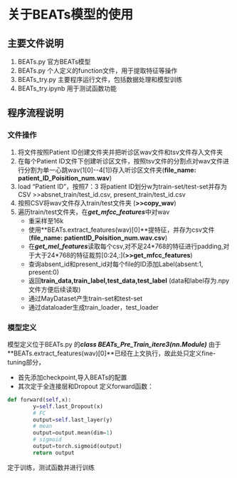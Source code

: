 # 关于BEATs模型的使用
## 主要文件说明
1. BEATs.py 官方BEATs模型
2. BEATs.py 个人定义的function文件，用于提取特征等操作
3. BEATs_try.py 主要程序运行文件，包括数据处理和模型训练
4. BEATs_try.ipynb 用于测试函数功能

## 程序流程说明
### 文件操作
1. 将文件按照Patient ID创建文件夹并把听诊区wav文件和tsv文件存入文件夹
2. 在每个Patient ID文件下创建听诊区文件，按照tsv文件的分割点对wav文件进行分割为单一心跳wav(1[0]--4[1])存入听诊区文件夹(**file_name: patient_ID_Poisition_num.wav**)
3. load “Patient ID”，按照7：3 将patient ID划分w为train-set/test-set并存为CSV >>absnet_train/test_id.csv, present_train/test_id.csv
4. 按照CSV将wav文件存入train/test文件夹 (**>>copy_wav**)
5. 遍历train/test文件夹，在***get_mfcc_features***中对wav
    - 重采样至16k
    - 使用**BEATs.extract_features(wav)[0]**提特征，并存为csv文件(**file_name: patientID_Poisition_num.wav.csv**)
    - 在***get_mel_features***读取每个csv,对不足24\*768的特征进行padding,对于大于24\*768的特征裁剪\[0:24,:\](**>>get_mfcc_features**)
    - 查询absent_id和present_id对每个file的ID添加Label(absent:1, present:0)
    - 返回**train_data,train_label,test_data,test_label**  (data和label存为.npy文件方便后续读取)
    - 通过MayDataset产生train-set和test-set
    - 通过dataloader生成train_loader，test_loader
### 模型定义
模型定义位于BEATs.py 的***class BEATs_Pre_Train_itere3(nn.Module)***
由于**BEATs.extract_features(wav)[0]**已经在上文执行，故此处只定义fine-tuning部分，
- 首先添加checkpoint,导入BEATs的配置
- 其次定于全连接层和Dropout
定义forward函数：

```python
def forward(self,x):
        y=self.last_Dropout(x)
        # FC
        output=self.last_layer(y)
        # mean
        output=output.mean(dim=1)
        # sigmoid
        output=torch.sigmoid(output)
        return output
```
定于训练，测试函数并进行训练



